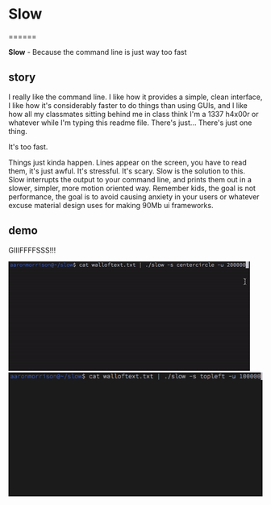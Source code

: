 # Slow
======

**Slow** - Because the command line is just way too fast

story
-----

I really like the command line. I like how it provides a simple, clean interface, I like how it's considerably faster to do things than using GUIs, and I like how all my classmates sitting behind me in class think I'm a 1337 h4x00r or whatever while I'm typing this readme file. There's just... There's just one thing.

It's too fast.

Things just kinda happen. Lines appear on the screen, you have to read them, it's just awful. It's stressful. It's scary. Slow is the solution to this. Slow interrupts the output to your command line, and prints them out in a slower, simpler, more motion oriented way. Remember kids, the goal is not performance, the goal is to avoid causing anxiety in your users or whatever excuse material design uses for making 90Mb ui frameworks.

demo
----

GIIIFFFFSSS!!!

![alt text](https://github.com/akmorrison/slow/raw/master/gifs/centercircle.gif "center circle print style")
![alt text](https://github.com/akmorrison/slow/raw/master/gifs/topleft.gif "top left print style")
